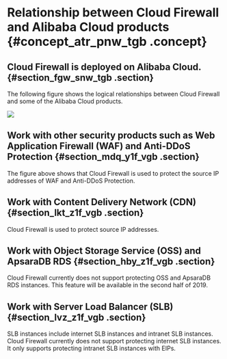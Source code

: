 # Relationship between Cloud Firewall and Alibaba Cloud products {#concept_atr_pnw_tgb .concept}

## Cloud Firewall is deployed on Alibaba Cloud. {#section_fgw_snw_tgb .section}

The following figure shows the logical relationships between Cloud Firewall and some of the Alibaba Cloud products.

![](http://static-aliyun-doc.oss-cn-hangzhou.aliyuncs.com/assets/img/124493/155797361338794_en-US.png)

## Work with other security products such as Web Application Firewall \(WAF\) and Anti-DDoS Protection {#section_mdq_y1f_vgb .section}

The figure above shows that Cloud Firewall is used to protect the source IP addresses of WAF and Anti-DDoS Protection.

## Work with Content Delivery Network \(CDN\) {#section_lkt_z1f_vgb .section}

Cloud Firewall is used to protect source IP addresses.

## Work with Object Storage Service \(OSS\) and ApsaraDB RDS {#section_hby_z1f_vgb .section}

Cloud Firewall currently does not support protecting OSS and ApsaraDB RDS instances. This feature will be available in the second half of 2019.

## Work with Server Load Balancer \(SLB\) {#section_lvz_z1f_vgb .section}

SLB instances include internet SLB instances and intranet SLB instances. Cloud Firewall currently does not support protecting internet SLB instances. It only supports protecting intranet SLB instances with EIPs.

